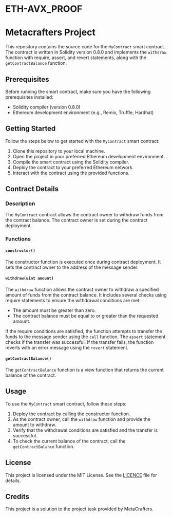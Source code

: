 # ETH-AVX_PROOF
# Metacrafters Project 

This repository contains the source code for the `MyContract` smart contract. The contract is written in Solidity version 0.8.0 and implements the `withdraw` function with require, assert, and revert statements, along with the `getContractBalance` function.

## Prerequisites

Before running the smart contract, make sure you have the following prerequisites installed:

- Solidity compiler (version 0.8.0)
- Ethereum development environment (e.g., Remix, Truffle, Hardhat)

## Getting Started

Follow the steps below to get started with the `MyContract` smart contract:

1. Clone this repository to your local machine.
2. Open the project in your preferred Ethereum development environment.
3. Compile the smart contract using the Solidity compiler.
4. Deploy the contract to your preferred Ethereum network.
5. Interact with the contract using the provided functions.

## Contract Details

### Description

The `MyContract` contract allows the contract owner to withdraw funds from the contract balance. The contract owner is set during the contract deployment.

### Functions

#### `constructor()`

The constructor function is executed once during contract deployment. It sets the contract owner to the address of the message sender.

#### `withdraw(uint amount)`

The `withdraw` function allows the contract owner to withdraw a specified amount of funds from the contract balance. It includes several checks using require statements to ensure the withdrawal conditions are met:
- The amount must be greater than zero.
- The contract balance must be equal to or greater than the requested amount.

If the require conditions are satisfied, the function attempts to transfer the funds to the message sender using the `call` function. The `assert` statement checks if the transfer was successful. If the transfer fails, the function reverts with an error message using the `revert` statement.

#### `getContractBalance()`

The `getContractBalance` function is a view function that returns the current balance of the contract.

## Usage

To use the `MyContract` smart contract, follow these steps:

1. Deploy the contract by calling the constructor function.
2. As the contract owner, call the `withdraw` function and provide the amount to withdraw.
3. Verify that the withdrawal conditions are satisfied and the transfer is successful.
4. To check the current balance of the contract, call the `getContractBalance` function.

## License

This project is licensed under the MIT License. See the [LICENCE](https://github.com/Aksingh-16/ETH-AVX_PROOF/blob/main/LICENSE) file for details.

## Credits

This project is a solution to the project task provided by MetaCrafters.
